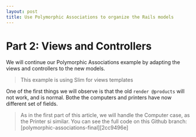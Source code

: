 ```yaml
---
layout: post
title: Use Polymorphic Associations to organize the Rails models
---
```

# Part 2: Views and Controllers

We will continue our Polymorphic Associations example by adapting the views and controllers to the new models.

> This example is using Slim for views templates

One of the first things we will observe is that the old `render @products` will not work, and is normal. Bothe the computers and printers have now different set of fields.

> As in the first part of this article, we will handle the Computer case, as the Printer si similar. You can see the full code on this Github branch: [polymorphic-associations-final][2cc9496e]
